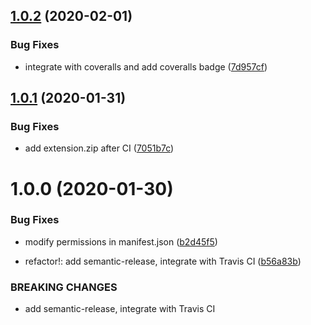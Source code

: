 ## [1.0.2](https://github.com/pjchender/cn2tw4programmer/compare/v1.0.1...v1.0.2) (2020-02-01)


### Bug Fixes

* integrate with coveralls and add coveralls badge ([7d957cf](https://github.com/pjchender/cn2tw4programmer/commit/7d957cfafae17d8b7f4f1891656c6a552d0c225e))

## [1.0.1](https://github.com/pjchender/cn2tw4programmer/compare/v1.0.0...v1.0.1) (2020-01-31)


### Bug Fixes

* add extension.zip after CI ([7051b7c](https://github.com/pjchender/cn2tw4programmer/commit/7051b7c9d67778b6ebebcad218830dea2e099353))

# 1.0.0 (2020-01-30)


### Bug Fixes

* modify permissions in manifest.json ([b2d45f5](https://github.com/pjchender/cn2tw4programmer/commit/b2d45f513975a4be408274d71049a5f47bfba95f))


* refactor!: add semantic-release, integrate with Travis CI ([b56a83b](https://github.com/pjchender/cn2tw4programmer/commit/b56a83b4772ee8c34f417f20d392a502a2f2e4ef))


### BREAKING CHANGES

* add semantic-release, integrate with Travis CI
